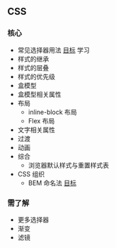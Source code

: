 ## CSS
### 核心
* 常见选择器用法 [目标](css/selector.md) 学习
* 样式的继承
* 样式的层叠
* 样式的优先级
* 盒模型
* 盒模型相关属性
* 布局
  * inline-block 布局
  * Flex 布局
* 文字相关属性
* 过渡
* 动画
* 综合
  * 浏览器默认样式与重置样式表
* CSS 组织
  * BEM 命名法 [目标](css/bem.md)

### 需了解
* 更多选择器
* 渐变
* 滤镜